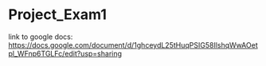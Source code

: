 # Project_Exam1


link to google docs: https://docs.google.com/document/d/1ghceydL25tHuqPSIG58IlshqWwAOetpl_WFnp6TGLFc/edit?usp=sharing
